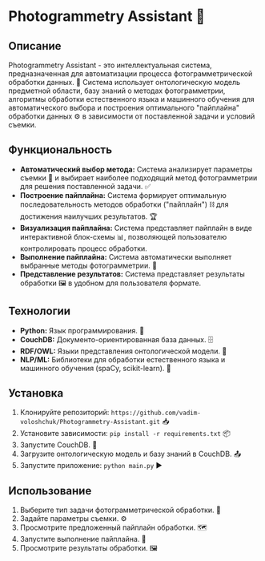 # Photogrammetry Assistant 📸

## Описание

Photogrammetry Assistant - это интеллектуальная система, предназначенная для автоматизации процесса фотограмметрической обработки данных. 🤖 Система использует онтологическую модель предметной области, базу знаний о методах фотограмметрии, алгоритмы обработки естественного языка и машинного обучения для автоматического выбора и построения оптимального "пайплайна" обработки данных ⚙️ в зависимости от поставленной задачи и условий съемки.

## Функциональность

* **Автоматический выбор метода:**  Система анализирует параметры съемки 🔎 и выбирает наиболее подходящий метод фотограмметрии для решения поставленной задачи. ✅
* **Построение пайплайна:** Система формирует оптимальную последовательность методов обработки ("пайплайн") ⛓️ для достижения наилучших результатов. 🏆
* **Визуализация пайплайна:**  Система представляет пайплайн в виде интерактивной блок-схемы 📊, позволяющей пользователю контролировать процесс обработки. 
* **Выполнение пайплайна:** Система автоматически выполняет выбранные методы фотограмметрии. 🚀
* **Представление результатов:** Система представляет результаты обработки 🖼️ в удобном для пользователя формате. 

## Технологии

* **Python:** Язык программирования. 🐍
* **CouchDB:** Документо-ориентированная база данных. 🗄️
* **RDF/OWL:** Языки представления онтологической модели. 🦉
* **NLP/ML:** Библиотеки для обработки естественного языка и машинного обучения (spaCy, scikit-learn). 🧠

## Установка

1. Клонируйте репозиторий: `https://github.com/vadim-voloshchuk/Photogrammetry-Assistant.git` 📥
2. Установите зависимости: `pip install -r requirements.txt` 📦
3. Запустите CouchDB. 🔄
4. Загрузите онтологическую модель и базу знаний в CouchDB. 📤
5. Запустите приложение: `python main.py` ▶️

## Использование

1. Выберите тип задачи фотограмметрической обработки. 🎯
2. Задайте параметры съемки. ⚙️
3. Просмотрите предложенный пайплайн обработки. 🗺️
4. Запустите выполнение пайплайна. 🚀
5. Просмотрите результаты обработки. 🖼️